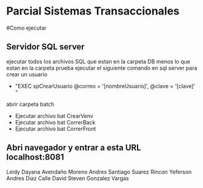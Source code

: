 # Parcial Sistemas Transaccionales

#Como ejecutar

## Servidor SQL server
ejecutar todos los archivos SQL que estan en la carpeta DB menos lo que estan en la carpeta prueba
ejecutar el siguiente comando en sql server para crear un usuario 
* "EXEC spCrearUsuario @correo = '[nombreUsuario]', @clave = '[clave]' "

abrir carpeta batch
* Ejecutar archivo bat CrearVenv
* Ejecutar archivo bat CorrerBack
* Ejecutar archivo bat CorrerFront

## Abri navegador y entrar a esta URL localhost:8081


Leidy Dayana Avendaño Moreno
Andres Santiago Suarez Rincon
Yeferson Andres Diaz Calle
David Steven Gonzalez Vargas